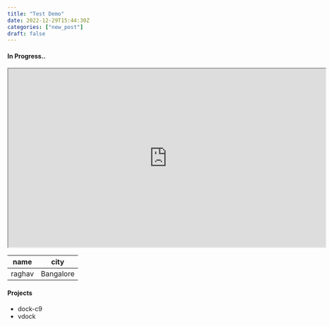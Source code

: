 ```yaml
---
title: "Test Demo"
date: 2022-12-29T15:44:30Z
categories: ["new_post"]
draft: false
---
```


#### **In Progress..**

<iframe width="720" height="405"
    src="https://www.youtube.com/embed/tgbNymZ7vqY">
</iframe>


  name  |  city  |
  -------------- |---------------- |
raghav  |  Bangalore  |


#### Projects
* dock-c9
* vdock